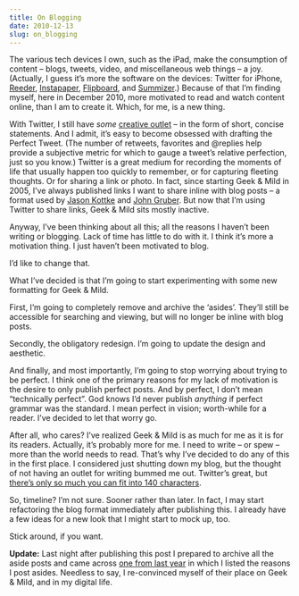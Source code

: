 ```yaml
---
title: On Blogging
date: 2010-12-13
slug: on_blogging
---
```

<p>The various tech devices I own, such as the iPad, make the consumption of content &#8211; blogs, tweets, video, and miscellaneous web things &#8211; a joy. (Actually, I guess it&#8217;s more the software on the devices: Twitter for iPhone, <a href="http://reederapp.com/">Reeder</a>, <a href="http://www.instapaper.com/">Instapaper</a>, <a href="http://www.flipboard.com/">Flipboard</a>, and <a href="http://fanzter.com/products/summizer">Summizer</a>.) Because of that I&#8217;m finding myself, here in December 2010, more motivated to read and watch content online, than I am to create it. Which, for me, is a new thing.</p>

<p>With Twitter, I still have <em>some</em> <a href="http://twitter.com/sperte">creative outlet</a> &#8211; in the form of short, concise statements. And I admit, it&#8217;s easy to become obsessed with drafting the Perfect Tweet. (The number of retweets, favorites and @replies help provide a subjective metric for which to gauge a tweet&#8217;s relative perfection, just so you know.) Twitter is a great medium for recording the moments of life that usually happen too quickly to remember, or for capturing fleeting thoughts. Or for sharing a link or photo. In fact, since starting Geek &amp; Mild in 2005, I&#8217;ve always published links I want to share inline with blog posts &#8211; a format used by <a href="http://kottke.org/">Jason Kottke</a> and <a href="http://daringfireball.net/">John Gruber</a>. But now that I&#8217;m using Twitter to share links, Geek &amp; Mild sits mostly inactive.</p>

<p>Anyway, I&#8217;ve been thinking about all this; all the reasons I haven&#8217;t been writing or blogging. Lack of time has little to do with it. I think it&#8217;s more a motivation thing. I just haven&#8217;t been motivated to blog.</p>

<p>I&#8217;d like to change that.</p>

<p>What I&#8217;ve decided is that I&#8217;m going to start experimenting with some new formatting for Geek &amp; Mild.</p>

<p>First, I&#8217;m going to completely remove and archive the &#8216;asides&#8217;. They&#8217;ll still be accessible for searching and viewing, but will no longer be inline with blog posts.</p>

<p>Secondly, the obligatory redesign. I&#8217;m going to update the design and aesthetic.</p>

<p>And finally, and most importantly, I&#8217;m going to stop worrying about trying to be perfect. I think one of the primary reasons for my lack of motivation is the desire to only publish perfect posts. And by perfect, I don&#8217;t mean &#8220;technically perfect&#8221;. God knows I&#8217;d never publish <em>anything</em> if perfect grammar was the standard. I mean perfect in vision; worth-while for a reader. I&#8217;ve decided to let that worry go.</p>

<p>After all, who cares? I&#8217;ve realized Geek &amp; Mild is as much for me as it is for its readers. Actually, it&#8217;s probably more for me. I need to write &#8211; or spew &#8211; more than the world needs to read. That&#8217;s why I&#8217;ve decided to do any of this in the first place. I considered just shutting down my blog, but the thought of not having an outlet for writing bummed me out. Twitter&#8217;s great, but <a href="http://twitter.com/ConanOBrien/status/11550525229105152">there&#8217;s only so much you can fit into 140 characters</a>.</p>

<p>So, timeline? I&#8217;m not sure. Sooner rather than later. In fact, I may start refactoring the blog format immediately after publishing this. I already have a few ideas for a new look that I might start to mock up, too.</p>

<p>Stick around, if you want.</p>

<p><strong>Update:</strong> Last night after publishing this post I prepared to archive all the aside posts and came across <a href="http://seansperte.com/entry/shawn_blanc_on_the_link_post/">one from last year</a> in which I listed the reasons I post asides. Needless to say, I re-convinced myself of their place on Geek &amp; Mild, and in my digital life.</p>
